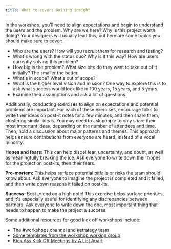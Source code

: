 ```yaml
---
title: What to cover: Gaining insight
---
```

In the workshop, you'll need to align expectations and begin to understand the users and the problem. Why are we here? Why is this project worth doing? Your designers will usually lead this, but here are some topics you should make sure to cover:

- Who are the users? How will you recruit them for research and testing?
- What's wrong with the status quo? Why is it this way? How are users currently solving this problem?
- How big is the problem? What size bite do they want to take out of it initially? The smaller the better.
- What's in scope? What's out of scope?
- What is the higher level vision and mission? One way to explore this is to ask what success would look like in 100 years, 15 years, and 5 years.
- Examine their assumptions and ask a lot of questions.

Additionally, conducting exercises to align on expectations and potential problems are important. For each of these exercises, encourage folks to write their ideas on post-it notes for a few minutes, and then share them, clustering similar ideas. You may need to ask people to only share their most important ideas, depending on the number of attendees and time. Then, hold a discussion about major patterns and themes. This approach helps ensure contributions from everyone are heard, instead of a vocal minority.

**Hopes and fears:** This can help dispel fear, uncertainty, and doubt, as well as meaningfully breaking the ice. Ask everyone to write down their hopes for the project on post-its, then their fears.

**Pre-mortem:** This helps surface potential pitfalls or risks the team should know about. Ask everyone to imagine the project is completed and it failed, and then write down reasons it failed on post-its.

**Success:** Best to end on a high note! This exercise helps surface priorities, and it's especially useful for identifying any discrepancies between partners. Ask everyone to write down the one, most important thing that needs to happen to make the project a success.

Some additional resources for good kick off workshops include:

- The #workshops channel and #strategy team
- [Some templates from the workshop working group](https://drive.google.com/drive/u/0/folders/0Bzc-6_yruTAkLWo0R0NmUFZQUkU)
- [Kick Ass Kick Off Meetings by A List Apart](https://alistapart.com/article/kick-ass-kickoff-meetings)
